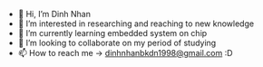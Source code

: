- 👋 Hi, I’m Dinh Nhan
- 👀 I’m interested in researching and reaching to new knowledge 
- 🌱 I’m currently learning embedded system on chip
- 💞️ I’m looking to collaborate on my period of studying
- 📫 How to reach me -> dinhnhanbkdn1998@gmail.com :D


